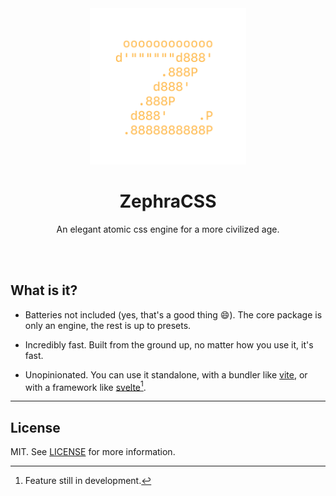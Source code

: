 <div align="center">
    <img alt="Zephra Logo" width="250" src="https://raw.githubusercontent.com/zephracss/.github/main/assets/logo-transparent.png" />
    <h1>ZephraCSS</h1>
</div>

<p align="center">An elegant atomic css engine for a more civilized age.</p>

<br/>
<br/>

## What is it?

- Batteries not included (yes, that's a good thing 😄). The core package is only an engine, the rest is up to presets.

- Incredibly fast. Built from the ground up, no matter how you use it, it's fast.

- Unopinionated. You can use it standalone, with a bundler like [vite](https://vitejs.dev), or with a framework like [svelte](https://svelte.dev)[^1].

---

## License

MIT. See [LICENSE](https://github.com/zephracss/zephracss/tree/main/LICENSE) for more information.

[^1]: Feature still in development.